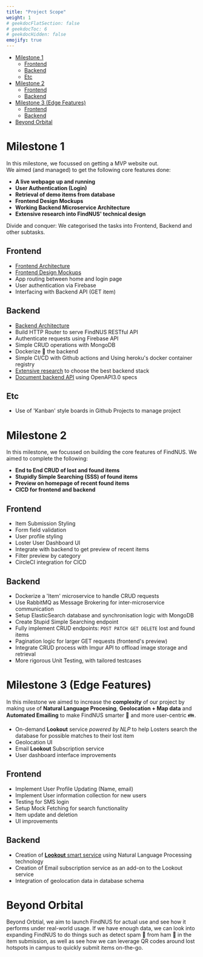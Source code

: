 ```yaml
---
title: "Project Scope"
weight: 1
# geekdocFlatSection: false
# geekdocToc: 6
# geekdocHidden: false
emojify: true
---
```

- [Milestone 1](#milestone-1)
  - [Frontend](#frontend)
  - [Backend](#backend)
  - [Etc](#etc)
- [Milestone 2](#milestone-2)
  - [Frontend](#frontend-1)
  - [Backend](#backend-1)
- [Milestone 3 (Edge Features)](#milestone-3-edge-features)
  - [Frontend](#frontend-2)
  - [Backend](#backend-2)
- [Beyond Orbital](#beyond-orbital)


# Milestone 1
In this milestone, we focussed on getting a MVP website out.  
We aimed (and managed) to get the following core features done:
- **A live webpage up and running**
- **User Authentication (Login)**
- **Retrieval of demo items from database**
- **Frontend Design Mockups**
- **Working Backend Microservice Architecture** 
- **Extensive research into FindNUS' technical design**

Divide and conquer: We categorised the tasks into Frontend, Backend and other subtasks.

## Frontend 
- [Frontend Architecture](/technical/frontend/#architecture) 
- [Frontend Design Mockups](/technical/frontend/#frontend-design) 
- App routing between home and login page 
- User authentication via Firebase 
- Interfacing with Backend API (GET item) 
  
## Backend 
- [Backend Architecture](/technical/backend/#high-level-overview) 
- Build HTTP Router to serve FindNUS RESTful API 
- Authenticate requests using Firebase API 
- Simple CRUD operations with MongoDB 
- Dockerize :whale: the backend 
- Simple CI/CD with Github actions and Using heroku's docker container registry 
- [Extensive research](/technical/backend/#appendix-a-backend-design-choices) to choose the best backend stack 
- [Document backend API](/technical/swe/apisample/) using OpenAPI3.0 specs 
## Etc
- Use of 'Kanban' style boards in Github Projects to manage project 

# Milestone 2
In this milestone, we focussed on building the core features of FindNUS. We aimed to complete the following:  
- **End to End CRUD of lost and found items**
- **Stupidly Simple Searching (SSS) of found items**
- **Preview on homepage of recent found items**
- **CICD for frontend and backend**

## Frontend 
- Item Submission Styling 
- Form field validation 
- User profile styling 
- Loster User Dashboard UI 
- Integrate with backend to get preview of recent items 
- Filter preview by category 
- CircleCI integration for CICD 
  
## Backend 
- Dockerize a 'Item' microservice to handle CRUD requests 
- Use RabbitMQ as Message Brokering for inter-microservice communication 
- Setup ElasticSearch database and synchronisation logic with MongoDB
- Create Stupid Simple Searching endpoint  
- Fully implement CRUD endpoints: `POST PATCH GET DELETE` lost and found items 
- Pagination logic for larger GET requests (frontend's preview) 
- Integrate CRUD process with Imgur API to offload image storage and retrieval 
- More rigorous Unit Testing, with tailored testcases 

# Milestone 3 (Edge Features)
In this milestone we aimed to increase the **complexity** of our project by making use of **Natural Language Procesing**, **Geolocation + Map data** and **Automated Emailing** to make FindNUS smarter :brain: and more user-centric :family:.  
- On-demand **Lookout** service *powered by NLP* to help Losters search the database for possible matches to their lost item  
- Geolocation UI
- Email **Lookout** Subscription service  
- User dashboard interface improvements 

## Frontend 
- Implement User Profile Updating (Name, email)
- Implement User information collection for new users
- Testing for SMS login
- Setup Mock Fetching for search functionality
- Item update and deletion 
- UI improvements

## Backend 
- Creation of [**Lookout** smart service](http://localhost:1313/technical/backend/#smart-lookout-service-star) using Natural Language Processing technology  
- Creation of Email subscription service as an add-on to the Lookout service
- Integration of geolocation data in database schema

# Beyond Orbital 
Beyond Orbtial, we aim to launch FindNUS for actual use and see how it performs under real-world usage. If we have enough data, we can look into expanding FindNUS to do things such as detect spam :robot: from ham :meat_on_bone: in the item submission, as well as see how we can leverage QR codes around lost hotspots in campus to quickly submit items on-the-go.  
